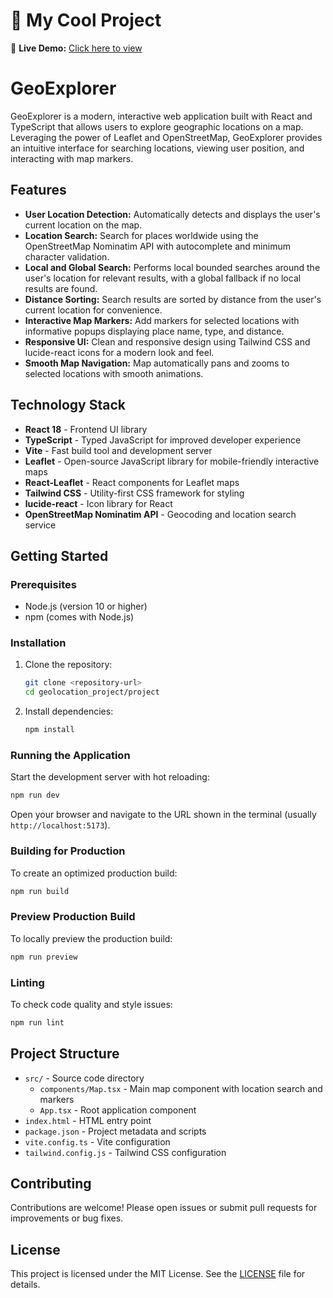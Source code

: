 # 🚀 My Cool Project

🔗 **Live Demo:** [Click here to view](https://github.com/Aakash2618/GeoLocationApp)

# GeoExplorer

GeoExplorer is a modern, interactive web application built with React and TypeScript that allows users to explore geographic locations on a map. Leveraging the power of Leaflet and OpenStreetMap, GeoExplorer provides an intuitive interface for searching locations, viewing user position, and interacting with map markers.

## Features

- **User Location Detection:** Automatically detects and displays the user's current location on the map.
- **Location Search:** Search for places worldwide using the OpenStreetMap Nominatim API with autocomplete and minimum character validation.
- **Local and Global Search:** Performs local bounded searches around the user's location for relevant results, with a global fallback if no local results are found.
- **Distance Sorting:** Search results are sorted by distance from the user's current location for convenience.
- **Interactive Map Markers:** Add markers for selected locations with informative popups displaying place name, type, and distance.
- **Responsive UI:** Clean and responsive design using Tailwind CSS and lucide-react icons for a modern look and feel.
- **Smooth Map Navigation:** Map automatically pans and zooms to selected locations with smooth animations.

## Technology Stack

- **React 18** - Frontend UI library
- **TypeScript** - Typed JavaScript for improved developer experience
- **Vite** - Fast build tool and development server
- **Leaflet** - Open-source JavaScript library for mobile-friendly interactive maps
- **React-Leaflet** - React components for Leaflet maps
- **Tailwind CSS** - Utility-first CSS framework for styling
- **lucide-react** - Icon library for React
- **OpenStreetMap Nominatim API** - Geocoding and location search service

## Getting Started

### Prerequisites

- Node.js (version 10 or higher)
- npm (comes with Node.js)

### Installation

1. Clone the repository:

   ```bash
   git clone <repository-url>
   cd geolocation_project/project
   ```

2. Install dependencies:

   ```bash
   npm install
   ```

### Running the Application

Start the development server with hot reloading:

```bash
npm run dev
```

Open your browser and navigate to the URL shown in the terminal (usually `http://localhost:5173`).

### Building for Production

To create an optimized production build:

```bash
npm run build
```

### Preview Production Build

To locally preview the production build:

```bash
npm run preview
```

### Linting

To check code quality and style issues:

```bash
npm run lint
```

## Project Structure

- `src/` - Source code directory
  - `components/Map.tsx` - Main map component with location search and markers
  - `App.tsx` - Root application component
- `index.html` - HTML entry point
- `package.json` - Project metadata and scripts
- `vite.config.ts` - Vite configuration
- `tailwind.config.js` - Tailwind CSS configuration

## Contributing

Contributions are welcome! Please open issues or submit pull requests for improvements or bug fixes.

## License

This project is licensed under the MIT License. See the [LICENSE](LICENSE) file for details.

